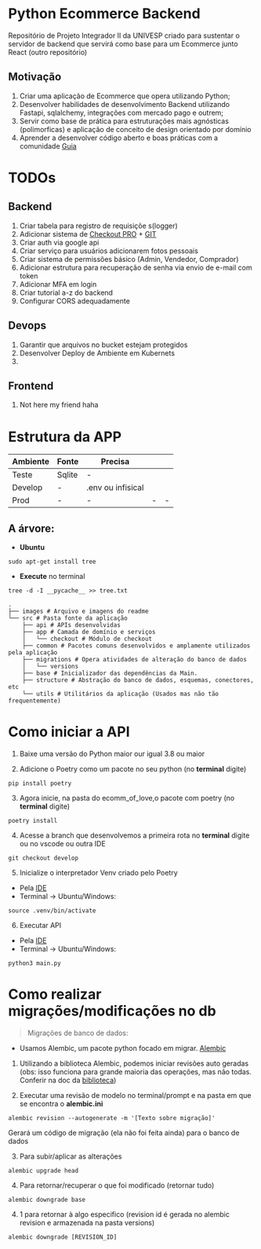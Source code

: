 # Python Ecommerce Backend
Repositório de Projeto Integrador II da UNIVESP criado para sustentar o servidor de backend que servirá como base para um Ecommerce junto React (outro repositório)  
<!-- 
Exemplificação das operações Back-Front-Infra
![automated like clockwork](./images/Aplicação%20Básica%20-%20E-commerce.drawio.png) -->

## Motivação
1. Criar uma aplicação de Ecommerce que opera utilizando Python;
2. Desenvolver habilidades de desenvolvimento Backend utilizando Fastapi, sqlalchemy, integrações com mercado pago e outrem;
3. Servir como base de prática para estruturações mais agnósticas (polimorficas) e aplicação de conceito de design orientado por domínio 
4. Aprender a desenvolver código aberto e boas práticas com a comunidade [Guia](https://docs.github.com/en/repositories/managing-your-repositorys-settings-and-features/managing-repository-settings/setting-repository-visibility)


# TODOs

## Backend
1. Criar tabela para registro de requisiçõe s(logger)
2. Adicionar sistema de [Checkout PRO](https://www.mercadopago.com.br/developers/pt/docs/checkout-pro/landing) + [GIT](https://github.com/mercadopago/sdk-python)
3. Criar auth via google api
4. Criar serviço para usuários adicionarem fotos pessoais 
5. Criar sistema de permissões básico (Admin, Vendedor, Comprador)
6. Adicionar estrutura para recuperação de senha via envio de e-mail com token 
7. Adicionar MFA em login 
8. Criar tutorial a-z do backend
9. Configurar CORS adequadamente 

## Devops
1. Garantir que arquivos no bucket estejam protegidos
2. Desenvolver Deploy de Ambiente em Kubernets
3. 

## Frontend
1. Not here my friend haha


# Estrutura da APP

| Ambiente  | Fonte  | Precisa  |   |   |
|---|---|---|---|---|
| Teste  | Sqlite | - |   |   |
| Develop | - | .env ou infisical |   |   |
|  Prod | - | - | - | - |

<!-- Make the tree with tre -d -I __pycache__ >> tree.txt -->

## A árvore:

* **Ubuntu** 
```shell
sudo apt-get install tree 
```
* **Execute** no terminal
 ```shell
tree -d -I __pycache__ >> tree.txt
 ```
```shell
.
├── images # Arquivo e imagens do readme
└── src # Pasta fonte da aplicação
    ├── api # APIs desenvolvidas
    ├── app # Camada de domínio e serviços
    │   └── checkout # Módulo de checkout 
    ├── common # Pacotes comuns desenvolvidos e amplamente utilizados pela aplicação
    ├── migrations # Opera atividades de alteração do banco de dados
    │   └── versions
    ├── base # Inicializador das dependências da Main.
    ├── structure # Abstração do banco de dados, esquemas, conectores, etc
    └── utils # Utilitários da aplicação (Usados mas não tão frequentemente)
```


# Como iniciar a API 

1. Baixe uma versão do Python maior our igual 3.8 ou maior 

2. Adicione o Poetry como um pacote no seu python (no **terminal** digite) 

```shell
pip install poetry
```

3. Agora inicie, na pasta do ecomm_of_love,o pacote com poetry (no **terminal** digite) 

```shell
poetry install
```

4. Acesse a branch que desenvolvemos a primeira rota  no **terminal** digite ou no vscode ou outra IDE

```shell
git checkout develop
```

5. Inicialize o interpretador Venv criado pelo Poetry 

* Pela [IDE](https://code.visualstudio.com/docs/python/environments)
* Terminal -> Ubuntu/Windows:
```shell
source .venv/bin/activate
```

6. Executar API 

* Pela [IDE](https://code.visualstudio.com/docs/python/environments)
* Terminal -> Ubuntu/Windows:
 ```shell
 python3 main.py
 ``` 

# Como realizar migrações/modificações no db

> Migrações de banco de dados: 

* Usamos Alembic, um pacote python focado em migrar. [Alembic](https://alembic.sqlalchemy.org/en/latest/tutorial.html)


1. Utilizando a biblioteca Alembic, podemos iniciar revisões auto geradas (obs: isso funciona para grande maioria das operações, mas não todas. Conferir na doc da [biblioteca](https://alembic.sqlalchemy.org/en/latest/autogenerate.html))

2. Executar uma revisão de modelo no terminal/prompt e na pasta em que se encontra o **alembic.ini** 

```shell
alembic revision --autogenerate -m '[Texto sobre migração]'
```
Gerará um código de migração (ela não foi feita ainda) para o banco de dados

3. Para subir/aplicar as alterações 

```shell
alembic upgrade head
```

4. Para retornar/recuperar o que foi modificado (retornar tudo)

```shell
alembic downgrade base 
```

4. 1 para retornar à algo especifico (revision id é gerada no alembic revision e armazenada na pasta versions)

```shell
alembic downgrade [REVISION_ID] 
```
